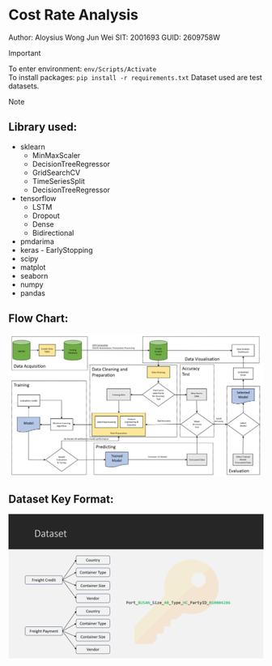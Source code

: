 # Cost Rate Analysis
Author: Aloysius Wong Jun Wei
SIT: 2001693
GUID: 2609758W

> [!IMPORTANT]
> To enter environment: ```env/Scripts/Activate ```<br />
> To install packages: ```pip install -r requirements.txt```
> Dataset used are test datasets.

>[!NOTE]
> ## Library used: 
> - sklearn
>   - MinMaxScaler
>   - DecisionTreeRegressor
>   - GridSearchCV
>   - TimeSeriesSplit
>   - DecisionTreeRegressor
> - tensorflow
>   - LSTM
>   - Dropout
>   - Dense
>   - Bidirectional
> - pmdarima
> - keras
    - EarlyStopping
> - scipy
> - matplot
> - seaborn
> - numpy
> - pandas

## Flow Chart:
![Flow Chart](/images/flowchart.PNG)

## Dataset Key Format:
![Dataset Key Format](/images/dataset_key_format.PNG)